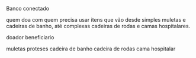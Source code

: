 Banco conectado


quem doa com quem precisa usar itens que vão desde simples muletas e cadeiras de banho, até complexas cadeiras de rodas e camas hospitalares.

doador
beneficiario


muletas
proteses
cadeira de banho
cadeira de rodas
cama hospitalar
